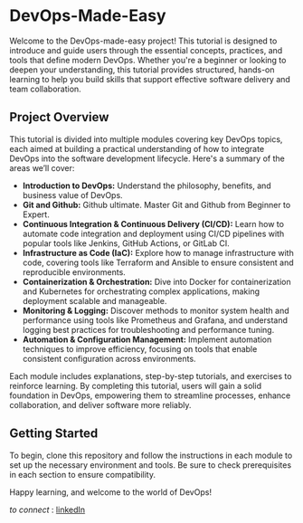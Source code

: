 # DevOps-Made-Easy

Welcome to the DevOps-made-easy project! This tutorial is designed to introduce and guide users through the essential concepts, practices, and tools that define modern DevOps. Whether you're a beginner or looking to deepen your understanding, this tutorial provides structured, hands-on learning to help you build skills that support effective software delivery and team collaboration.

## Project Overview

This tutorial is divided into multiple modules covering key DevOps topics, each aimed at building a practical understanding of how to integrate DevOps into the software development lifecycle. Here's a summary of the areas we’ll cover:

- **Introduction to DevOps:** Understand the philosophy, benefits, and business value of DevOps.
- **Git and Github:** Github ultimate. Master Git and Github from Beginner to Expert. 
- **Continuous Integration & Continuous Delivery (CI/CD):** Learn how to automate code integration and deployment using CI/CD pipelines with popular tools like Jenkins, GitHub Actions, or GitLab CI.
- **Infrastructure as Code (IaC):** Explore how to manage infrastructure with code, covering tools like Terraform and Ansible to ensure consistent and reproducible environments.
- **Containerization & Orchestration:** Dive into Docker for containerization and Kubernetes for orchestrating complex applications, making deployment scalable and manageable.
- **Monitoring & Logging:** Discover methods to monitor system health and performance using tools like Prometheus and Grafana, and understand logging best practices for troubleshooting and performance tuning.
- **Automation & Configuration Management:** Implement automation techniques to improve efficiency, focusing on tools that enable consistent configuration across environments.

Each module includes explanations, step-by-step tutorials, and exercises to reinforce learning. By completing this tutorial, users will gain a solid foundation in DevOps, empowering them to streamline processes, enhance collaboration, and deliver software more reliably.

## Getting Started

To begin, clone this repository and follow the instructions in each module to set up the necessary environment and tools. Be sure to check prerequisites in each section to ensure compatibility.

Happy learning, and welcome to the world of DevOps!

*to connect* :
[linkedIn](www.linkedin.com/in/oni-samuel-6b1820267)
